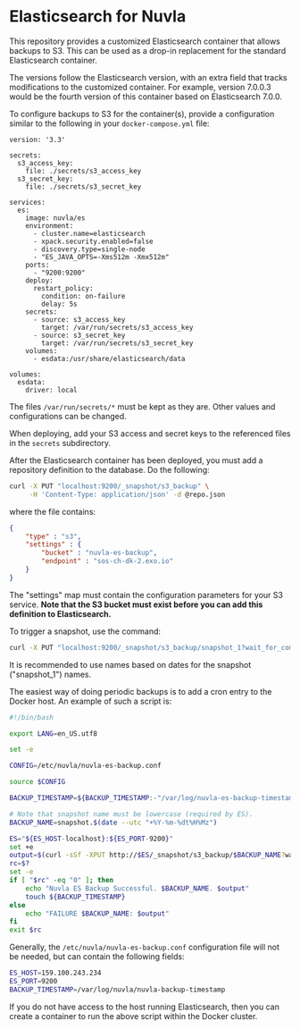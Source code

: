 # Elasticsearch for Nuvla

This repository provides a customized Elasticsearch container that
allows backups to S3. This can be used as a drop-in replacement for
the standard Elasticsearch container.

The versions follow the Elasticsearch version, with an extra field
that tracks modifications to the customized container. For example,
version 7.0.0.3 would be the fourth version of this container based on
Elasticsearch 7.0.0.

To configure backups to S3 for the container(s), provide a
configuration similar to the following in your `docker-compose.yml`
file:

```
version: '3.3'

secrets:
  s3_access_key:
    file: ./secrets/s3_access_key
  s3_secret_key:
    file: ./secrets/s3_secret_key

services:
  es:
    image: nuvla/es
    environment:
      - cluster.name=elasticsearch
      - xpack.security.enabled=false
      - discovery.type=single-node
      - "ES_JAVA_OPTS=-Xms512m -Xmx512m"
    ports:
      - "9200:9200"
    deploy:
      restart_policy:
        condition: on-failure
        delay: 5s
    secrets:
      - source: s3_access_key
        target: /var/run/secrets/s3_access_key
      - source: s3_secret_key
        target: /var/run/secrets/s3_secret_key
    volumes:
      - esdata:/usr/share/elasticsearch/data

volumes:
  esdata:
    driver: local
```

The files `/var/run/secrets/*` must be kept as they are. Other values
and configurations can be changed.

When deploying, add your S3 access and secret keys to the referenced
files in the `secrets` subdirectory.

After the Elasticsearch container has been deployed, you must add a
repository definition to the database. Do the following:

```sh
curl -X PUT "localhost:9200/_snapshot/s3_backup" \
     -H 'Content-Type: application/json' -d @repo.json
```

where the file contains:

```json
{
    "type" : "s3",
    "settings" : {
        "bucket" : "nuvla-es-backup",
        "endpoint" : "sos-ch-dk-2.exo.io"
    }
}

```

The "settings" map must contain the configuration parameters for your
S3 service. **Note that the S3 bucket must exist before you can add
this definition to Elasticsearch.**

To trigger a snapshot, use the command:

```sh
curl -X PUT "localhost:9200/_snapshot/s3_backup/snapshot_1?wait_for_completion=true"
```

It is recommended to use names based on dates for the snapshot
("snapshot_1") names.

The easiest way of doing periodic backups is to add a cron entry to
the Docker host.  An example of such a script is:

```sh
#!/bin/bash

export LANG=en_US.utf8

set -e

CONFIG=/etc/nuvla/nuvla-es-backup.conf

source $CONFIG

BACKUP_TIMESTAMP=${BACKUP_TIMESTAMP:-"/var/log/nuvla-es-backup-timestamp"}

# Note that snapshot name must be lowercase (required by ES).
BACKUP_NAME=snapshot.$(date --utc "+%Y-%m-%dt%H%Mz")

ES="${ES_HOST-localhost}:${ES_PORT-9200}"
set +e
output=$(curl -sSf -XPUT http://$ES/_snapshot/s3_backup/$BACKUP_NAME?wait_for_completion=true 2>&1)
rc=$?
set -e
if [ "$rc" -eq "0" ]; then
    echo "Nuvla ES Backup Successful. $BACKUP_NAME. $output"
    touch ${BACKUP_TIMESTAMP}
else
    echo "FAILURE $BACKUP_NAME: $output"
fi
exit $rc
```

Generally, the `/etc/nuvla/nuvla-es-backup.conf` configuration file
will not be needed, but can contain the following fields:

```sh
ES_HOST=159.100.243.234
ES_PORT=9200
BACKUP_TIMESTAMP=/var/log/nuvla/nuvla-backup-timestamp
```

If you do not have access to the host running Elasticsearch, then you
can create a container to run the above script within the Docker
cluster.


